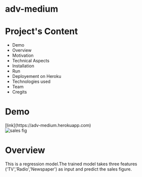 # adv-medium
<h1>Project's Content</h1>
<ul>
<li>Demo</li>
<li>Overview</li>
<li>Motivation</li>
<li>Technical Aspects</li>    
<li>Installation</li>
<li>Run</li>
<li>Deployement on Heroku</li>
<li>Technologies used</li>
<li>Team</li>
<li>Cregits</li>
</ul>

<h1>Demo</h1>
[link](https://adv-medium.herokuapp.com)
<br>
<img src="https://depositphotos.com/19347995/stock-photo-woman-and-business-strategy.html" alt="sales fig">


<h1>Overview</h1>
<p>This is a regression model.The trained model takes three features ('TV','Radio','Newspaper') as input and predict the sales figure.</p>
